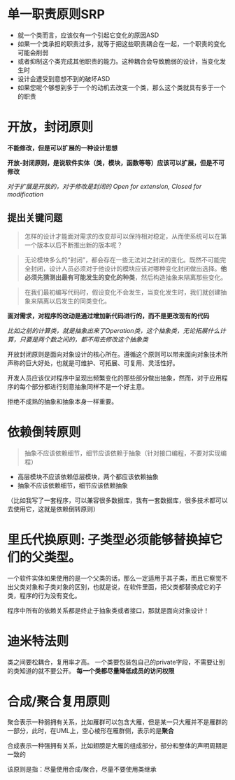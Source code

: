 # 单一职责原则SRP

- 就一个类而言，应该仅有一个引起它变化的原因ASD
- 如果一个类承担的职责过多，就等于把这些职责耦合在一起，一个职责的变化可能会削弱
- 或者抑制这个类完成其他职责的能力。这种耦合会导致脆弱的设计，当变化发生时
- 设计会遭受到意想不到的破坏ASD
- 如果您呢个够想到多于一个的动机去改变一个类，那么这个类就具有多于一个的职责

# 开放，封闭原则

**不能修改，但是可以扩展的一种设计思想**

**开放-封闭原则，是说软件实体（类，模块，函数等等）应该可以扩展，但是不可修改**

*对于扩展是开放的，对于修改是封闭的*
*Open for extension, Closed for modification*

## 提出关键问题

> 怎样的设计才能面对需求的改变却可以保持相对稳定，从而使系统可以在第一个版本以后不断推出新的版本呢？

> 无论模块多么的“封闭”，都会存在一些无法对之封闭的变化。既然不可能完全封闭，设计人员必须对于他设计的模块应该对哪种变化封闭做出选择。**他必须先猜测出最有可能发生的变化的种类**，然后构造抽象来隔离那些变化。

> 在我们最初编写代码时，假设变化不会发生，当变化发生时，我们就创建抽象来隔离以后发生的同类变化。

**面对需求，对程序的改动是通过增加新代码进行的，而不是更改现有的代码**

_比如之前的计算类，就是抽象出来了Operation类，这个抽象类，无论拓展什么计算，只要是两个数之间的，都不用去修改这个抽象类_

开放封闭原则是面向对象设计的核心所在。遵循这个原则可以带来面向对象技术所声称的巨大好处，也就是可维护、可拓展、可复用、灵活性好。

开发人员应该仅对程序中呈现出频繁变化的那些部分做出抽象，然而，对于应用程序的每个部分都进行刻意抽象同样不是一个好主意。

拒绝不成熟的抽象和抽象本身一样重要。


# 依赖倒转原则

>抽象不应该依赖细节，细节应该依赖于抽象（针对接口编程，不要对实现编程）

- 高层模块不应该依赖低层模块，两个都应该依赖抽象
- 抽象不应该依赖细节，细节应该依赖抽象

（比如我写了一套程序，可以兼容很多数据库，我有一套数据库，很多技术都可以去使用它，这就是依赖倒转原则）

# 里氏代换原则: 子类型必须能够替换掉它们的父类型。

一个软件实体如果使用的是一个父类的话，那么一定适用于其子类，而且它察觉不出父类对象和子类对象的区别，也就是说，在软件里面，把父类都替换成它的子类，程序的行为没有变化。

程序中所有的依赖关系都是终止于抽象类或者接口，那就是面向对象设计！


# 迪米特法则

类之间要松耦合，复用率才高。
一个类要包装包自己的private字段，不需要让别的类知道的就不要公开。
**每一个类都尽量降低成员的访问权限**




# 合成/聚合复用原则

聚合表示一种弱拥有关系，比如雁群可以包含大雁，但是某一只大雁并不是雁群的一部分，此时，在UML上，空心棱形在雁群侧，表示的是**聚合**

合成表示一种强拥有关系，比如翅膀是大雁的组成部分，部分和整体的声明周期是一致的

该原则是指：尽量使用合成/聚合，尽量不要使用类继承

